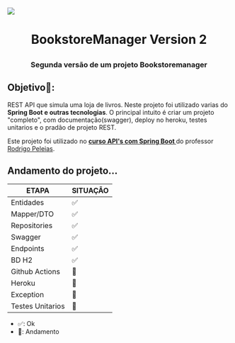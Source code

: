 # <img src="Dimensões personalizadas 500x250 px.jpeg">

#  <h1 align=center>BookstoreManager Version 2 
##  <h3 align=center>Segunda versão de um projeto Bookstoremanager

##  Objetivo📓:
REST API que simula uma loja de livros. Neste projeto foi utilizado varias do __Spring Boot e outras tecnologias__. O principal intuito é criar um projeto "completo", com documentação(swagger), deploy no heroku, testes unitarios e o pradão de projeto REST.

Este projeto foi utilizado no  __[curso API's com Spring Boot ](https://www.udemy.com/course/spring-boot-api/)__  do professor  [Rodrigo Peleias](https://github.com/rpeleias-picpay).



##  Andamento do projeto...

| ETAPA     | SITUAÇÃO |
| ----------- | ----------- |
| Entidades      | ✅     |
| Mapper/DTO      | ✅     |
| Repositories      | ✅     |
| Swagger   | ✅        |
| Endpoints   | ✅        |
| BD H2   | ✅        |
| Github Actions | 🚧   |
|Heroku | 🚧    |
|Exception | 🚧     |
|Testes Unitarios | 🚧     |

*   ✅: Ok  
*   🚧: Andamento



